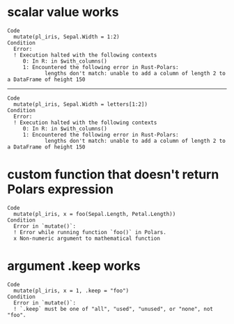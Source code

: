 # scalar value works

    Code
      mutate(pl_iris, Sepal.Width = 1:2)
    Condition
      Error:
      ! Execution halted with the following contexts
         0: In R: in $with_columns()
         1: Encountered the following error in Rust-Polars:
            	lengths don't match: unable to add a column of length 2 to a DataFrame of height 150

---

    Code
      mutate(pl_iris, Sepal.Width = letters[1:2])
    Condition
      Error:
      ! Execution halted with the following contexts
         0: In R: in $with_columns()
         1: Encountered the following error in Rust-Polars:
            	lengths don't match: unable to add a column of length 2 to a DataFrame of height 150

# custom function that doesn't return Polars expression

    Code
      mutate(pl_iris, x = foo(Sepal.Length, Petal.Length))
    Condition
      Error in `mutate()`:
      ! Error while running function `foo()` in Polars.
      x Non-numeric argument to mathematical function

# argument .keep works

    Code
      mutate(pl_iris, x = 1, .keep = "foo")
    Condition
      Error in `mutate()`:
      ! `.keep` must be one of "all", "used", "unused", or "none", not "foo".

